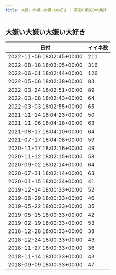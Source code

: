 ```yaml
---
title: 大嫌い大嫌い大嫌い大好き | 深夜の歌詞Bot集計
---
```

## 大嫌い大嫌い大嫌い大好き

|日付|イイネ数|
|-|-|
|2022-11-06 18:02:45+00:00|211|
|2022-08-18 18:03:05+00:00|316|
|2022-06-01 18:02:44+00:00|126|
|2022-05-06 18:02:38+00:00|83|
|2022-03-24 18:02:51+00:00|89|
|2022-03-08 18:02:43+00:00|64|
|2022-03-03 18:02:55+00:00|65|
|2021-11-14 18:04:23+00:00|50|
|2021-11-06 18:04:18+00:00|63|
|2021-08-17 18:04:10+00:00|64|
|2021-07-17 18:04:08+00:00|59|
|2020-11-17 18:02:16+00:00|49|
|2020-11-12 18:02:15+00:00|58|
|2020-09-02 18:02:14+00:00|64|
|2020-07-31 18:02:14+00:00|63|
|2020-01-15 18:00:34+00:00|41|
|2019-12-14 18:00:33+00:00|52|
|2019-06-29 18:00:33+00:00|46|
|2019-05-22 18:00:33+00:00|35|
|2019-05-15 18:00:33+00:00|42|
|2019-02-19 18:00:33+00:00|53|
|2018-12-28 18:00:33+00:00|38|
|2018-12-24 18:00:33+00:00|43|
|2018-11-27 18:00:33+00:00|36|
|2018-11-14 18:00:33+00:00|43|
|2018-09-09 18:00:33+00:00|47|
